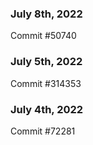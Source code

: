 ### July 8th, 2022

Commit #50740

### July 5th, 2022

Commit #314353


### July 4th, 2022

Commit #72281
